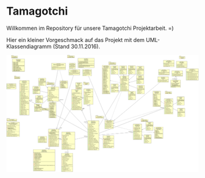 # Tamagotchi

Willkommen im Repository für unsere Tamagotchi Projektarbeit. =)

Hier ein kleiner Vorgeschmack auf das Projekt mit dem UML-Klassendiagramm (Stand 30.11.2016).

<img src="UML_Class_Diagramm.png" alt="UML_Activity_Diagramm.png" />

